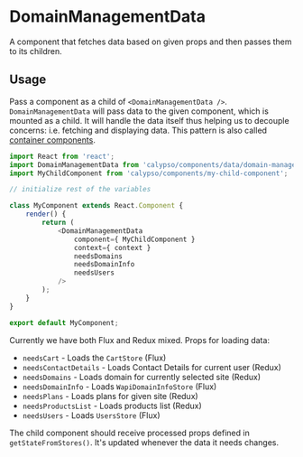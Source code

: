 # DomainManagementData

A component that fetches data based on given props and then passes them to its children.

## Usage

Pass a component as a child of `<DomainManagementData />`. `DomainManagementData` will pass data to the given component, which is mounted as a child.
It will handle the data itself thus helping us to decouple concerns: i.e. fetching and displaying data. This pattern is also called [container components](https://medium.com/@learnreact/container-components-c0e67432e005).

```js
import React from 'react';
import DomainManagementData from 'calypso/components/data/domain-management';
import MyChildComponent from 'calypso/components/my-child-component';

// initialize rest of the variables

class MyComponent extends React.Component {
	render() {
		return (
			<DomainManagementData
				component={ MyChildComponent }
				context={ context }
				needsDomains
				needsDomainInfo
				needsUsers
			/>
		);
	}
}

export default MyComponent;
```

Currently we have both Flux and Redux mixed. Props for loading data:

- `needsCart` - Loads the `CartStore` (Flux)
- `needsContactDetails` - Loads Contact Details for current user (Redux)
- `needsDomains` - Loads domain for currently selected site (Redux)
- `needsDomainInfo` - Loads `WapiDomainInfoStore` (Flux)
- `needsPlans` - Loads plans for given site (Redux)
- `needsProductsList` - Loads products list (Redux)
- `needsUsers` - Loads `UsersStore` (Flux)

The child component should receive processed props defined in `getStateFromStores()`. It's updated whenever the data it needs changes.
